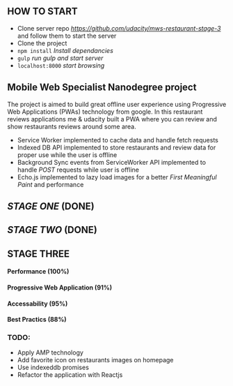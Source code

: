 ## HOW TO START

- Clone server repo *https://github.com/udacity/mws-restaurant-stage-3* and follow them to start the server
- Clone the project
- `npm install` *Install dependancies*
- `gulp` *run gulp and start server*
- `localhost:8000` *start browsing*

## Mobile Web Specialist Nanodegree project
The project is aimed to build great offline user experience using Progressive Web Applications (PWAs) technology from google.
In this restaurant reviews applications me & udacity built a PWA where you can review and show restaurants reviews around some area.
- Service Worker implemented to cache data and handle fetch requests
- Indexed DB API implemented to store restaurants and review data for proper use while the user is offline
- Background Sync events from ServiceWorker API implemented to handle *POST* requests while user is offline
- Echo.js implemented to lazy load images for a better *First Meaningful Paint* and performance
## *STAGE ONE* (**DONE**)
## *STAGE TWO* (**DONE**)

## STAGE THREE
#### Performance (100%)
#### Progressive Web Application (91%)
#### Accessability (95%)
#### Best Practics (88%)

### TODO:
- Apply AMP technology
- Add favorite icon on restaurants images on homepage
- Use indexeddb promises
- Refactor the application with Reactjs
